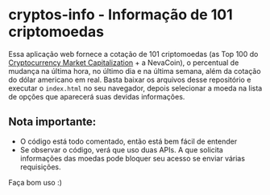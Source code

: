 # cryptos-info - Informação de 101 criptomoedas

Essa aplicação web fornece a cotação de 101 criptomoedas (as Top 100 do [Cryptocurrency Market Capitalization](https://coinmarketcap.com) + a NevaCoin), o percentual de mudança na última hora, no último dia e na última semana, além da cotação do dólar americano em real. Basta baixar os arquivos desse repositório e executar o ```index.html``` no seu navegador, depois selecionar a moeda na lista de opções que aparecerá suas devidas informações.

## Nota importante:

- O código está todo comentado, então está bem fácil de entender
- Se observar o código, verá que uso duas APIs. A que solicita informações das moedas pode bloquer seu acesso se enviar várias requisições.

Faça bom uso :)
